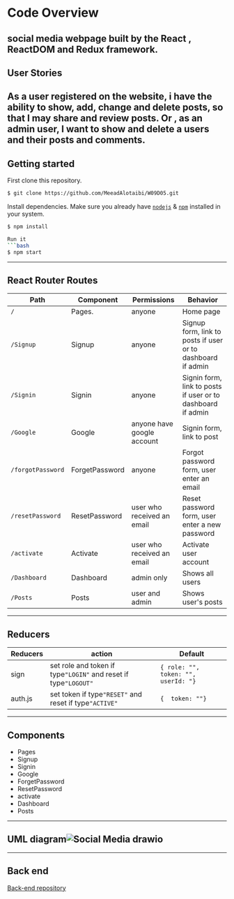 # Code Overview
social media webpage built by the React , ReactDOM and Redux framework.
---
## User Stories
As a user registered on the website, i have the ability to show, add, change and delete posts, so that I may share and review posts.
Or , as an admin user, I want to show and delete a users and their posts and comments.
---
## Getting started

First clone this repository.
```bash
$ git clone https://github.com/MeeadAlotaibi/W09D05.git
```
Install dependencies. Make sure you already have [`nodejs`](https://nodejs.org/en/) & [`npm`](https://www.npmjs.com/) installed in your system.
```bash
$ npm install

Run it
```bash
$ npm start
```
---
## React Router Routes 


| Path              | Component            | Permissions                | Behavior                                                     |
| ----------------- | -------------------- | -------------------------- | ------------------------------------------------------------ |
| `/`               | Pages.               | anyone                     | Home page                                                    |
| `/Signup`         | Signup               | anyone                     | Signup form, link to posts if user or to dashboard if admin  |
| `/Signin`         | Signin               | anyone                     | Signin form, link to posts if user or to dashboard if admin  |
| `/Google`         | Google               | anyone have google account | Signin form, link to post                                    |
| `/forgotPassword` | ForgetPassword       | anyone                     | Forgot password form, user enter an email                    |
| `/resetPassword`  | ResetPassword        | user who received an email | Reset password form, user enter a new password               |
| `/activate`       | Activate             | user who received an email | Activate user account                                        |
| `/Dashboard`      | Dashboard            | admin only                 | Shows all users                                              |
| `/Posts`          | Posts                | user and admin             | Shows user's posts                                           |

---
## Reducers

| Reducers         | action                                                               | Default                               |
| ---------------- | -------------------------------------------------------------------- | ------------------------------------- |
| sign             | set role and token if type`"LOGIN"` and reset if type`"LOGOUT"`      | `{ role: "", token: "", userId: "}`   |
| auth.js          | set token if type`"RESET"` and reset if type`"ACTIVE"`               | `{  token: ""}`                       |


---

## Components
- Pages
- Signup
- Signin
- Google
- ForgetPassword
- ResetPassword
- activate
- Dashboard
- Posts

---

## UML diagram![Social Media  drawio](https://user-images.githubusercontent.com/92248111/146089479-c71a554b-ce7d-451c-ab73-93c51da653ae.png)




----
## Back end 

[Back-end repository](https://github.com/MeeadAlotaibi/W08D04)
